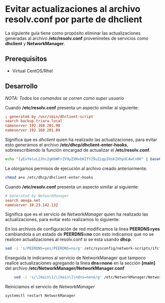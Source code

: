 # Evitar actualizaciones al archivo resolv.conf por parte de dhclient

La siguiente guía tiene como propósito eliminar las actualizaciones generadas al archivo **/etc/resolv.conf** proveninetes de servicios como **dhclient** y **NetworkManager**.

## Prerequisitos

* Virtual CentOS/Rhel

## Desarrollo
*NOTA: Todos los comandos se corren como super usuario*

Cuando **/etc/resolv.conf** presenta un aspecto similar al siguiente:

```conf
; generated by /usr/sbin/dhclient-script
search backup.triara.local
nameserver 192.168.201.90
nameserver 192.168.201.89
```

Significa que es *dhclient* quien ha realizado las actualizaciones, para evitar esto generamos el archivo **/etc/dhcp/dhclient-enter-hooks**, sobreescribiendo la función encargad de actualizar el **/etc/resolv.conf**.

```bash
echo "IyEvYmluL2Jhc2gKbWFrZV9yZXNvbHZfY29uZigpIHsKZXhpdCAwCn0K" | base64 -d -w0 > /etc/dhcp/dhclient-enter-hooks
```

Le otorgamos permisos de ejecución al archivo creado anteriormente.

```bash
chmod a+x /etc/dhcp/dhclient-enter-hooks
```

Cuando **/etc/resolv.conf** presenta un aspecto similar al siguiente:

```conf
# Generated by NetworkManager
search amxga.net
nameserver 10.23.142.132
```

Significa que es el servicio de *NetworkManager* quien ha realizado las actualizaciones, para evitar esto realizamos lo siguiente:

En los archivos de configuración de red modificamos la línea **PEERDNS=yes** cambiandola a un estado de **PEERDNS=no** con esto indicamos que no se realicen actualizaciones al resolv.conf si se esta usando **dhcp**.

```bash
sed -i 's/PEERDNS=yes/PEERDNS=no/g' /etc/sysconfig/network-scripts/ifcfg-ens*
```

Enseguida le indicamos al servicio de NetworkManager que tampoco realice actualizaciones agregando la línea **dns=none** en la sección **[main]** del archivo **/etc/NetworkManager/NetworkManager.conf**

```bash
    sed -i 's/\[main\]/\[main\]\ndns=none/g' /etc/NetworkManager/NetworkManager.conf
```

Reiniciamos el servicio de *NetworkManager*

```bash
systemctl restart NetworkManager
```